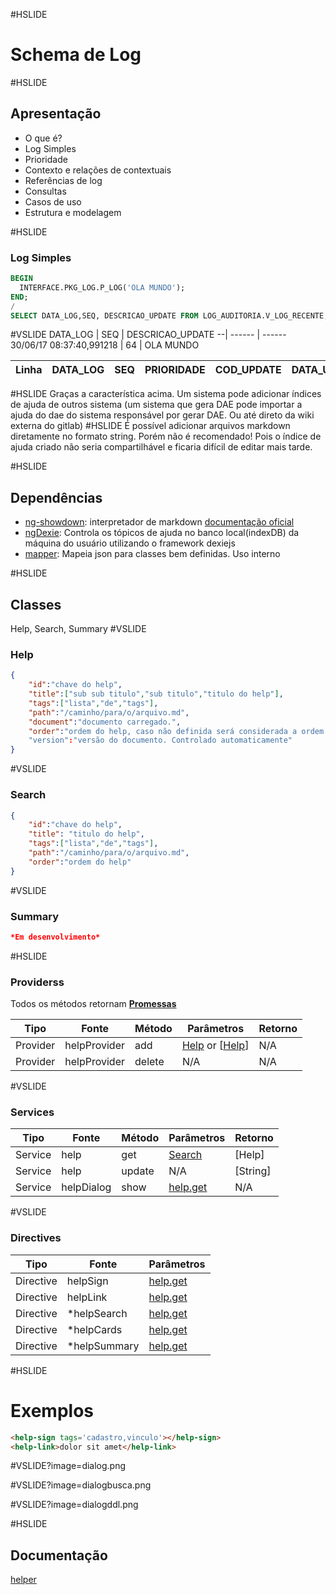 #HSLIDE
# Schema de Log

#HSLIDE
## Apresentação
- O que é?
- Log Simples
- Prioridade
- Contexto e relações de contextuais
- Referências de log
- Consultas
- Casos de uso
- Estrutura e modelagem

#HSLIDE
### Log Simples

``` SQL
BEGIN
  INTERFACE.PKG_LOG.P_LOG('OLA MUNDO');
END;
/
SELECT DATA_LOG,SEQ, DESCRICAO_UPDATE FROM LOG_AUDITORIA.V_LOG_RECENTE;
```
#VSLIDE
DATA_LOG | SEQ | DESCRICAO_UPDATE
--| ------ | ------
30/06/17 08:37:40,991218 | 64  |  OLA MUNDO


Linha | DATA_LOG | SEQ | PRIORIDADE | COD_UPDATE | DATA_UPDATE | DESCRICAO_UPDATE | LOG | PATH_CONTEXTO | ID_RELACAO | ID_CONTEXTO
--| ------ | ------ | ------ | ------ | ------ | ------ | ------ | ------ | ------ | --- 



#HSLIDE
Graças a característica acima. Um sistema pode adicionar índices de ajuda
de outros sistema (um sistema que gera DAE pode importar a ajuda do dae do sistema responsável por gerar DAE. Ou até direto da wiki externa do gitlab)
#HSLIDE
É possível adicionar arquivos markdown diretamente no formato string. Porém não é recomendado! Pois
o índice de ajuda criado não seria compartilhável e ficaria difícil de editar mais tarde.


#HSLIDE
## Dependências
- [ng-showdown](http://x-oc-config.sefa.pa.gov.br/gitlab/sefa/sefa-ui/wikis/showdown): interpretador de markdown [documentação oficial](https://github.com/showdownjs/ng-showdown)
- [ngDexie](http://x-oc-config.sefa.pa.gov.br/gitlab/sefa/sefa-ui/wikis/dexie): Controla os tópicos de ajuda no banco local(indexDB) da máquina do usuário utilizando o framework dexiejs
- [mapper](#): Mapeia json para classes bem definidas. Uso interno

#HSLIDE
## Classes
Help, Search, Summary
#VSLIDE
### Help
``` json
{
    "id":"chave do help",
    "title":["sub sub titulo","sub titulo","titulo do help"],
    "tags":["lista","de","tags"],
    "path":"/caminho/para/o/arquivo.md",
    "document":"documento carregado.",
    "order":"ordem do help, caso não definida será considerada a ordem de inserção na base"
    "version":"versão do documento. Controlado automaticamente"
}
```
#VSLIDE
### Search
``` json
{
    "id":"chave do help",
    "title": "titulo do help",
    "tags":["lista","de","tags"],
    "path":"/caminho/para/o/arquivo.md",
    "order":"ordem do help"
}
```
#VSLIDE
### Summary
``` json
*Em desenvolvimento*
```
#HSLIDE
### Providerss 
Todos os métodos retornam [**Promessas**](https://developer.mozilla.org/pt-BR/docs/Web/JavaScript/Reference/Global_Objects/Promise)

Tipo      | Fonte        | Método | Parâmetros                        | Retorno
--------- | ------------ | ------ | --------------------------------- | -----------
Provider  | helpProvider | add    | [Help]() or [[Help]()]            | N/A
Provider  | helpProvider | delete | N/A                               | N/A


#VSLIDE
### Services
Tipo      | Fonte        | Método | Parâmetros                        | Retorno
--------- | ------------ | ------ | --------------------------------- | -----------
Service   | help         | get    | [Search]()                        | [Help]    
Service   | help         | update | N/A                               | [String]
Service   | helpDialog   | show   | [help.get]()      | N/A
  
#VSLIDE
### Directives
Tipo      | Fonte        | Parâmetros                       
--------- | ------------ | -----------------------------
Directive | helpSign     | [help.get]() 
Directive | helpLink     | [help.get]() 
Directive | *helpSearch  | [help.get]() 
Directive | *helpCards   | [help.get]()
Directive | *helpSummary | [help.get]()


#HSLIDE
# Exemplos
``` html
<help-sign tags='cadastro,vinculo'></help-sign>
<help-link>dolor sit amet</help-link>
```
#VSLIDE?image=dialog.png

#VSLIDE?image=dialogbusca.png

#VSLIDE?image=dialogddl.png


#HSLIDE
## Documentação
[helper](http://x-oc-config.sefa.pa.gov.br/gitlab/sefa/sefa-ui/wikis/helper)